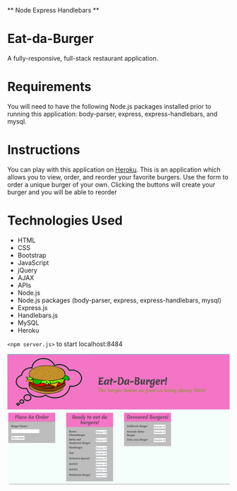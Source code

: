 ** Node Express Handlebars **
# Eat-da-Burger
A fully-responsive, full-stack restaurant application.

# Requirements
You will need to have the following Node.js packages installed prior to running this application: body-parser, express, express-handlebars, and mysql.

# Instructions
You can play with this application on [Heroku](). This is an application which allows you to view, order, and reorder your favorite burgers.  Use the form to order a unique burger of your own. Clicking the buttons will create your burger and you will be able to reorder

# Technologies Used
* HTML
* CSS
* Bootstrap
* JavaScript
* jQuery
* AJAX
* APIs
* Node.js
* Node.js packages (body-parser, express, express-handlebars, mysql)
* Express.js
* Handlebars.js
* MySQL
* Heroku


`<npm server.js>` to start localhost:8484

![Eat-Da-Burger](public/assets/img/eatdaburger.PNG)